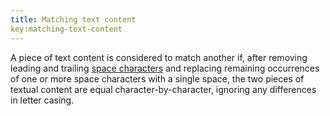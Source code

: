 ```yaml
---
title: Matching text content
key:matching-text-content
---
```


A piece of text content is considered to match another if, after removing leading and trailing [space characters](https://www.w3.org/TR/html/infrastructure.html#space-characters) and replacing remaining occurrences of one or more space characters with a single space, the two pieces of textual content are equal character-by-character, ignoring any differences in letter casing.
